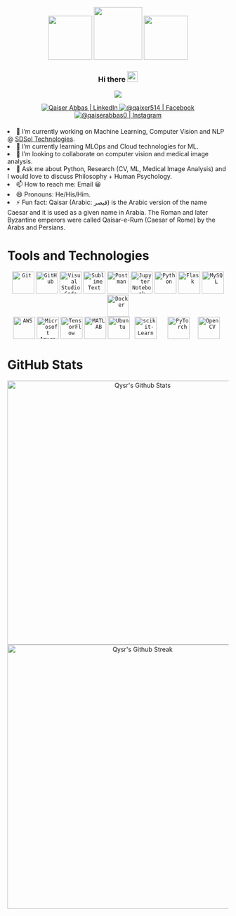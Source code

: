 <p align="center">
  <img src="https://i.giphy.com/media/KzJkzjggfGN5Py6nkT/200.webp" width="100">
  <img src="https://i.giphy.com/media/LMt9638dO8dftAjtco/200.webp" height="120" width="110">
  <img src="https://i.giphy.com/media/IdyAQJVN2kVPNUrojM/200.webp" width="100">
</p>

<div align="center" style="margin-bottom:20px;">
  
  ### Hi there <img src="https://user-images.githubusercontent.com/46846821/87522094-a135a000-c69e-11ea-899d-e8093968ef3b.gif" width="24px">

  ![](https://komarev.com/ghpvc/?username=qaixerabbas&color=blueviolet&style=for-the-badge&label=Profile+Views)
  
<a href="https://www.linkedin.com/in/qaixerabbas/">
<img alt="Qaiser Abbas | LinkedIn"  src="https://img.shields.io/badge/linkedin-%230077B5.svg?&style=for-the-badge&logo=linkedin&logoColor=white" />
</a>
<a href="https://www.facebook.com/qaixer514">
<img  alt="@qaixer514 | Facebook" src="https://img.shields.io/badge/facebook-%231877F2.svg?&style=for-the-badge&logo=facebook&logoColor=white" />
</a>
<a href="https://www.instagram.com/qaiserabbas0">
<img alt="@qaiserabbas0 | Instagram"  src="https://img.shields.io/badge/instagram-%23E4405F.svg?&style=for-the-badge&logo=instagram&logoColor=white" />
</a>
</div>

<div align="left" style="margin-top:20px;"

     
- 🔭 I’m currently working on Machine Learning, Computer Vision and NLP @ [SDSol Technologies](https://sdsol.com/).
- 🌱 I’m currently learning MLOps and Cloud technologies for ML.
- 👯 I’m looking to collaborate on computer vision and medical image analysis.
- 💬 Ask me about Python, Research (CV, ML, Medical Image Analysis) and I would love to discuss Philosophy + Human Psychology.
- 📫 How to reach me: Email :grinning:
- 😄 Pronouns: He/His/Him.
- ⚡ Fun fact: 
     Qaisar (Arabic: قيصر) is the Arabic version of the name Caesar and it is used as a given name in Arabia. The Roman and later Byzantine emperors were                    called Qaisar-e-Rum (Caesar of Rome) by the Arabs and Persians.
</div>

# Tools and Technologies

<div align="center">
	<code><img height="50" width="50" src="https://user-images.githubusercontent.com/25181517/192108372-f71d70ac-7ae6-4c0d-8395-51d8870c2ef0.png" alt="Git" title="Git" /></code>
	<code><img height="50" width="50" src="https://user-images.githubusercontent.com/25181517/192108374-8da61ba1-99ec-41d7-80b8-fb2f7c0a4948.png" alt="GitHub" title="GitHub" /></code>
	<code><img height="50" width="50" src="https://user-images.githubusercontent.com/25181517/192108891-d86b6220-e232-423a-bf5f-90903e6887c3.png" alt="Visual Studio Code" title="Visual Studio Code" /></code>
	<code><img height="50" width="50" src="https://user-images.githubusercontent.com/25181517/190887576-6653f877-8439-4521-82f3-403086ead892.png" alt="Sublime Text" title="Sublime Text" /></code>
	<code><img height="50" width="50" src="https://user-images.githubusercontent.com/25181517/192109061-e138ca71-337c-4019-8d42-4792fdaa7128.png" alt="Postman" title="Postman" /></code>
	<code><img height="50" width="50" src="https://user-images.githubusercontent.com/25181517/183914128-3fc88b4a-4ac1-40e6-9443-9a30182379b7.png" alt="Jupyter Notebook" title="Jupyter Notebook" /></code>
	<code><img height="50" width="50" src="https://user-images.githubusercontent.com/25181517/183423507-c056a6f9-1ba8-4312-a350-19bcbc5a8697.png" alt="Python" title="Python" /></code>
	<code><img height="50" width="50" src="https://user-images.githubusercontent.com/25181517/183423775-2276e25d-d43d-4e58-890b-edbc88e915f7.png" alt="Flask" title="Flask" /></code>
	<code><img height="50" width="50" src="https://user-images.githubusercontent.com/25181517/183896128-ec99105a-ec1a-4d85-b08b-1aa1620b2046.png" alt="MySQL" title="MySQL" /></code>
	<code><img height="50" width="50" src="https://user-images.githubusercontent.com/25181517/117207330-263ba280-adf4-11eb-9b97-0ac5b40bc3be.png" alt="Docker" title="Docker" /></code>
	</div>
	<div align="center">
	<code><img height="50" width="50" src="https://user-images.githubusercontent.com/25181517/183896132-54262f2e-6d98-41e3-8888-e40ab5a17326.png" alt="AWS" title="AWS" /></code>
	<code><img height="50" width="50" src="https://user-images.githubusercontent.com/25181517/183911544-95ad6ba7-09bf-4040-ac44-0adafedb9616.png" alt="Microsoft Azure" title="Microsoft Azure" /></code>
	<code><img height="50" width="50" src="https://user-images.githubusercontent.com/25181517/223639822-2a01e63a-a7f9-4a39-8930-61431541bc06.png" alt="TensorFlow" title="TensorFlow" /></code>
	<code><img height="50" width="50" src="https://user-images.githubusercontent.com/25181517/192106593-610ee31c-995e-4f24-b8e1-0f18eead6fae.png" alt="MATLAB" title="MATLAB" /></code>
	<code><img height="50" width="50" src="https://user-images.githubusercontent.com/25181517/186884153-99edc188-e4aa-4c84-91b0-e2df260ebc33.png" alt="Ubuntu" title="Ubuntu" /></code>
	<code> <img src="https://upload.wikimedia.org/wikipedia/commons/0/05/Scikit_learn_logo_small.svg" alt="scikit-Learn" title="scikit-learn" width="50" height="50"/> </a> </code>
	<code> <img src="https://www.vectorlogo.zone/logos/pytorch/pytorch-icon.svg" alt="PyTorch" title="PyTorch" width="50" height="50"/> </code>
	<code> <img src="https://www.vectorlogo.zone/logos/opencv/opencv-icon.svg" alt="OpenCV" title="OpenCV" width="50" height="50"/> </code>
</div>

# GitHub Stats
<div align="center">

 <img width="600px" width="200px" src="https://github-readme-stats.vercel.app/api?username=qaixerabbas&theme=tokyonight&show_icons=true&count_private=true&hide_border=true" alt="Qysr's Github Stats"/>
 
 <img width="600px" width="200px" src="https://github-readme-streak-stats.herokuapp.com/?user=qaixerabbas&theme=tokyonight&hide_border=true" alt="Qysr's Github Streak"/> 
 </div>
<!--  <img width="400px" width="150px" src="https://github-readme-stats.vercel.app/api/top-langs/?username=qaixerabbas&hide=python&layout=compact&theme=tokyonight&hide_border=true" alt="My Github Languages"/> -->

<!-- ![](https://github-readme-stats.vercel.app/api?username=qaixerabbas&theme=vue-dark&hide_border=true&include_all_commits=true&count_private=true)<br/>
![](https://github-readme-streak-stats.herokuapp.com/?user=qaixerabbas&theme=vue-dark&hide_border=true)<br/>
![](https://github-readme-stats.vercel.app/api/top-langs/?username=qaixerabbas&theme=vue-dark&hide_border=true&include_all_commits=true&count_private=true&layout=compact)
 -->

